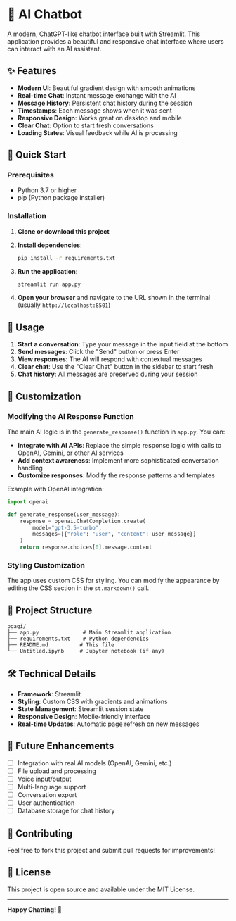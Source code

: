 # 🤖 AI Chatbot 

A modern, ChatGPT-like chatbot interface built with Streamlit. This application provides a beautiful and responsive chat interface where users can interact with an AI assistant.

## ✨ Features

- **Modern UI**: Beautiful gradient design with smooth animations
- **Real-time Chat**: Instant message exchange with the AI
- **Message History**: Persistent chat history during the session
- **Timestamps**: Each message shows when it was sent
- **Responsive Design**: Works great on desktop and mobile
- **Clear Chat**: Option to start fresh conversations
- **Loading States**: Visual feedback while AI is processing

## 🚀 Quick Start

### Prerequisites

- Python 3.7 or higher
- pip (Python package installer)

### Installation

1. **Clone or download this project**

2. **Install dependencies**:
   ```bash
   pip install -r requirements.txt
   ```

3. **Run the application**:
   ```bash
   streamlit run app.py
   ```

4. **Open your browser** and navigate to the URL shown in the terminal (usually `http://localhost:8501`)

## 🎯 Usage

1. **Start a conversation**: Type your message in the input field at the bottom
2. **Send messages**: Click the "Send" button or press Enter
3. **View responses**: The AI will respond with contextual messages
4. **Clear chat**: Use the "Clear Chat" button in the sidebar to start fresh
5. **Chat history**: All messages are preserved during your session

## 🔧 Customization

### Modifying the AI Response Function

The main AI logic is in the `generate_response()` function in `app.py`. You can:

- **Integrate with AI APIs**: Replace the simple response logic with calls to OpenAI, Gemini, or other AI services
- **Add context awareness**: Implement more sophisticated conversation handling
- **Customize responses**: Modify the response patterns and templates

Example with OpenAI integration:
```python
import openai

def generate_response(user_message):
    response = openai.ChatCompletion.create(
        model="gpt-3.5-turbo",
        messages=[{"role": "user", "content": user_message}]
    )
    return response.choices[0].message.content
```

### Styling Customization

The app uses custom CSS for styling. You can modify the appearance by editing the CSS section in the `st.markdown()` call.

## 📁 Project Structure

```
pgagi/
├── app.py              # Main Streamlit application
├── requirements.txt    # Python dependencies
├── README.md          # This file
└── Untitled.ipynb     # Jupyter notebook (if any)
```

## 🛠️ Technical Details

- **Framework**: Streamlit
- **Styling**: Custom CSS with gradients and animations
- **State Management**: Streamlit session state
- **Responsive Design**: Mobile-friendly interface
- **Real-time Updates**: Automatic page refresh on new messages

## 🔮 Future Enhancements

- [ ] Integration with real AI models (OpenAI, Gemini, etc.)
- [ ] File upload and processing
- [ ] Voice input/output
- [ ] Multi-language support
- [ ] Conversation export
- [ ] User authentication
- [ ] Database storage for chat history

## 🤝 Contributing

Feel free to fork this project and submit pull requests for improvements!

## 📄 License

This project is open source and available under the MIT License.

---

**Happy Chatting! 🎉** 